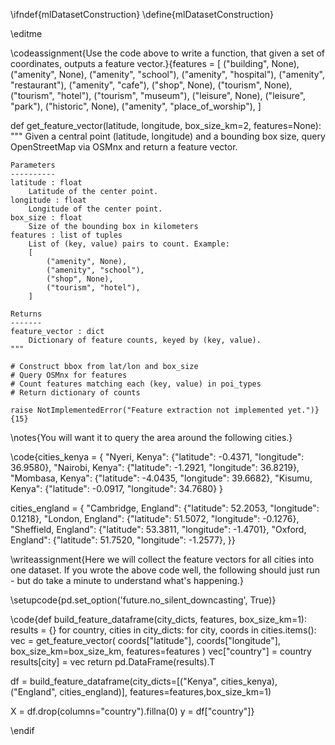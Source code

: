 \ifndef{mlDatasetConstruction}
\define{mlDatasetConstruction}

\editme

\codeassignment{Use the code above to write a function, that given a set of coordinates, outputs a feature vector.}{features = [
    ("building", None),
    ("amenity", None),
    ("amenity", "school"),
    ("amenity", "hospital"),
    ("amenity", "restaurant"),
    ("amenity", "cafe"),
    ("shop", None),
    ("tourism", None),
    ("tourism", "hotel"),
    ("tourism", "museum"),
    ("leisure", None),
    ("leisure", "park"),
    ("historic", None),
    ("amenity", "place_of_worship"),
]

def get_feature_vector(latitude, longitude, box_size_km=2, features=None):
    """
    Given a central point (latitude, longitude) and a bounding box size,
    query OpenStreetMap via OSMnx and return a feature vector.

    Parameters
    ----------
    latitude : float
        Latitude of the center point.
    longitude : float
        Longitude of the center point.
    box_size : float
        Size of the bounding box in kilometers
    features : list of tuples
        List of (key, value) pairs to count. Example:
        [
            ("amenity", None),
            ("amenity", "school"),
            ("shop", None),
            ("tourism", "hotel"),
        ]

    Returns
    -------
    feature_vector : dict
        Dictionary of feature counts, keyed by (key, value).
    """

    # Construct bbox from lat/lon and box_size
    # Query OSMnx for features
    # Count features matching each (key, value) in poi_types
    # Return dictionary of counts

    raise NotImplementedError("Feature extraction not implemented yet.")}{15}

\notes{You will want it to query the area around the following cities.}

\code{cities_kenya = {
    "Nyeri, Kenya": {"latitude": -0.4371, "longitude": 36.9580},
    "Nairobi, Kenya": {"latitude": -1.2921, "longitude": 36.8219},
    "Mombasa, Kenya": {"latitude": -4.0435, "longitude": 39.6682},
    "Kisumu, Kenya": {"latitude": -0.0917, "longitude": 34.7680}
}

cities_england = {
    "Cambridge, England": {"latitude": 52.2053, "longitude": 0.1218},
    "London, England": {"latitude": 51.5072, "longitude": -0.1276},
    "Sheffield, England": {"latitude": 53.3811, "longitude": -1.4701},
    "Oxford, England": {"latitude": 51.7520, "longitude": -1.2577},
}}

\writeassignment{Here we will collect the feature vectors for all cities into one dataset. If you wrote the above code well, the following should just run - but do take a minute to understand what's happening.}

\setupcode{pd.set_option('future.no_silent_downcasting', True)}

\code{def build_feature_dataframe(city_dicts, features, box_size_km=1):
    results = {}
    for country, cities in city_dicts:
        for city, coords in cities.items():
            vec = get_feature_vector(
                coords["latitude"],
                coords["longitude"],
                box_size_km=box_size_km,
                features=features
            )
            vec["country"] = country
            results[city] = vec
    return pd.DataFrame(results).T

df = build_feature_dataframe(city_dicts=[("Kenya", cities_kenya), ("England", cities_england)], features=features,box_size_km=1)

X = df.drop(columns="country").fillna(0)
y = df["country"]}


\endif
